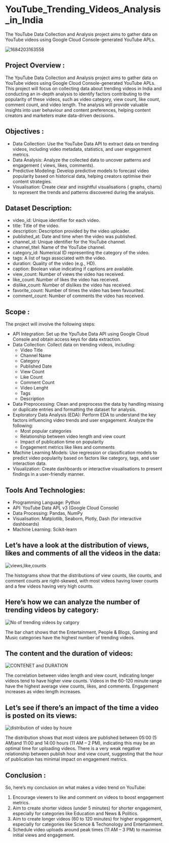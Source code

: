 # YouTube_Trending_Videos_Analysis_in_India
The YouTube Data Collection and Analysis project aims to gather data on YouTube videos using Google Cloud Console-generated YouTube APLs. 

![1684203163558](https://github.com/user-attachments/assets/2b2c5fdf-6435-4454-83c6-2114111fff61)

## Project Overview :
The YpuTube Data Collection and Analysis project aims to gather data on YouTube videos using Google Cloud Console-generated YouTube APLs. This project will focus on collecting data about trending videos in India and conducting an in-depth analysis to identify factors contributing to the popularity of these videos, such as video category, view count, like count, comment count, and video length. The analysis will provide valuable insights into user behaviour and content preferences, helping content creators and marketers make data-driven decisions. 

## Objectives :
- Data Collection: Use the YouTube Data API to extract data on trending videos, including video metadata, statistics, and user engagement metrics.
- Data Analysis: Analyze the collected data to uncover patterns and engagement ( views, likes, comments).
- Predictive Modeling: Develop predictive models to forecast video popularity based on historical data, helping creators optimise their content strategies.
- Visualisation: Create clear and insightful visualisations ( graphs, charts) to represent the trends and patterns discovered during the analysis.

## Dataset Description:
- video_id: Unique identifier for each video.
- title: Title of the video.
- description: Description provided by the video uploader.
- published_at: Date and time when the video was published.
- channel_id: Unique identifier for the YouTube channel.
- channel_titel: Name of the YouTube channel.
- category_id:  Numerical ID representing the category of the video.
- tags: A list of tags associated with the video.
- duration: Quality of the video (e.g., HD).
- caption: Boolean value indicating if captions are available.
- view_count: Number of views the video has received.
- like_count: Number of likes the video has received.
- dislike_count: Number of dislikes the video has received.
- favorite_count: Number of times the video has been favourited.
- comment_count: Number of comments the video has received.

## Scope :
The project will involve the following steps:
- API Integration: Set up the YpuTube Data API using Google Cloud Console and obtain access keys for data extraction.
- Data Collection: Collect data on trending videos, including:
    - Video Title 
    - Channel Name 
    - Category
    - Published Date
    - View Count
    - Like Count
    - Comment Count
    - Video Lenght 
    - Tags
    - Description
- Data Preprocessing: Clean and preprocess the data by handling missing or duplicate entries and formatting the dataset for analysis.
- Exploratory Data Analysis (EDA): Perform EDA to understand the key factors influencing video trends and user engagement. Analyze the following:
    - Most popular categories
    - Relationship between video length and view count 
    - Impact of publication time on popularity
    - Engagement metrics like likes and comments
- Machine Learning Models: Use regression or classification models to predict video popularity based on factors like category, tags, and user interaction data.
- Visualization: Create dashboards or interactive visualisations to present findings in a user-friendly manner.

## Tools And Technologies:
- Programming Language: Python
- API: YouTube Data APL v3 (Google Cloud Console)
- Data Processing: Pandas, NumPy
- Visualisation: Matplotlib, Seaborn, Plotly, Dash (for interactive dashboards)
- Machine Learning: Scikit-learn

##  Let’s have a look at the distribution of views, likes and comments of all the videos in the data:

![views,like,counts](https://github.com/user-attachments/assets/6b0caf6e-c357-4132-a5ac-d33aac154009)

The histograms show that the distributions of view counts, like counts, and comment counts are right-skewed, with most videos having lower counts and a few videos having very high counts.

## Here’s how we can analyze the number of trending videos by category:

![No of trending videos by catgory](https://github.com/user-attachments/assets/fd08c4d8-638e-4973-a1e8-04b60ed0614a)

The bar chart shows that the Entertainment, People & Blogs, Gaming and Music categories have the highest number of trending videos.

##  The content and the duration of videos:

![CONTENET and DURATION](https://github.com/user-attachments/assets/ccd24745-6e53-482b-8f63-bdc5a5f0896a)

The correlation between video length and view count, indicating longer videos tend to have higher view counts. Videos in the 60-120 minute range have the highest average view counts, likes, and comments. Engagement increases as video length increases.

## Let’s see if there’s an impact of the time a video is posted on its views:

![distribution of video by houre](https://github.com/user-attachments/assets/ecc69cec-28e4-4595-8aee-1b9d7247957f)

The distribution shows that most videos are published between 05:00 (5 AM)and 11:00 and 14:00 hours (11 AM – 2 PM), indicating this may be an optimal time for uploading videos. There is a very weak negative relationship between publish hour and view count, suggesting that the hour of publication has minimal impact on engagement metrics.

## Conclusion : 
So, here’s my conclusion on what makes a video trend on YouTube:
1. Encourage viewers to like and comment on videos to boost engagement metrics.
2. Aim to create shorter videos (under 5 minutes) for shorter engagement, especially for categories like Education and News & Politics.
3. Aim to create longer videos (60 to 120 minutes) for higher engagement, especially for categories like Science & Techonology and Entertainment.
4. Schedule video uploads around peak times (11 AM – 3 PM) to maximise initial views and engagement.
